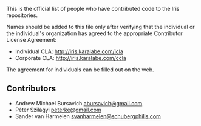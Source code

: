 This is the official list of people who have contributed code to the Iris repositories.

Names should be added to this file only after verifying that the individual or the individual's organization has agreed to the appropriate Contributor License Agreement:

 - Individual CLA: http://iris.karalabe.com/icla
 - Corporate CLA: http://iris.karalabe.com/ccla

The agreement for individuals can be filled out on the web.

  Contributors
----------------

 - Andrew Michael Bursavich <abursavich@gmail.com>
 - Péter Szilágyi <peterke@gmail.com>
 - Sander van Harmelen <svanharmelen@schubergphilis.com>
